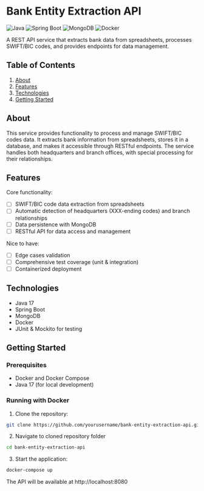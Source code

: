 # Bank Entity Extraction API

![Java](https://img.shields.io/badge/Java-17-brightgreen)
![Spring Boot](https://img.shields.io/badge/Spring%20Boot-3.4.3-green)
![MongoDB](https://img.shields.io/badge/MongoDB-Latest-success)
![Docker](https://img.shields.io/badge/Docker-Enabled-blue)

A REST API service that extracts bank data from spreadsheets, processes SWIFT/BIC codes, and provides endpoints for data management.

## Table of Contents

1. [About](#about)
2. [Features](#features)
3. [Technologies](#technologies)
4. [Getting Started](#getting-started)

## About

This service provides functionality to process and manage SWIFT/BIC codes data. It extracts bank information from spreadsheets, stores it in a database, and makes it accessible through RESTful endpoints. The service handles both headquarters and branch offices, with special processing for their relationships.

## Features

Core functionality:
- [ ] SWIFT/BIC code data extraction from spreadsheets
- [ ] Automatic detection of headquarters (XXX-ending codes) and branch relationships
- [ ] Data persistence with MongoDB
- [ ] RESTful API for data access and management

Nice to have:
- [ ] Edge cases validation
- [ ] Comprehensive test coverage (unit & integration)
- [ ] Containerized deployment

## Technologies

- Java 17
- Spring Boot
- MongoDB
- Docker
- JUnit & Mockito for testing

## Getting Started

### Prerequisites

- Docker and Docker Compose
- Java 17 (for local development)

### Running with Docker

1. Clone the repository:
```bash
git clone https://github.com/yourusername/bank-entity-extraction-api.git
```
2. Navigate to cloned repository folder
```bash
cd bank-entity-extraction-api
```
3. Start the application:
```bash
docker-compose up
```

The API will be available at http://localhost:8080